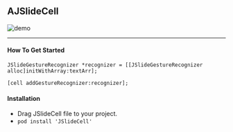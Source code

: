 ## AJSlideCell

![demo](https://github.com/7937/JSlideCell/blob/master/Demo.gif)

---

#### How To Get Started

`JSlideGestureRecognizer *recognizer = [[JSlideGestureRecognizer alloc]initWithArray:textArr];`

`[cell addGestureRecognizer:recognizer];`

#### Installation

- Drag JSlideCell file to your project.
- `pod install 'JSlideCell'`



